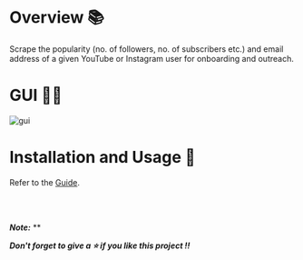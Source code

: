 # Overview 📚
Scrape the popularity (no. of followers, no. of subscribers etc.) and email address of a given YouTube or Instagram user for onboarding and outreach.

# GUI 👨‍💻
![gui](https://user-images.githubusercontent.com/54896849/182011604-627b2e96-5fc1-424f-a04c-7ce580820ff4.png)<br>


# Installation and Usage 🔌
Refer to the [Guide](https://github.com/AparGarg99/Data_Harvesting_with_Python/blob/master/Creator%20details%20for%20onboarding%20and%20outreach/Installation%20Guide.docx).


<br>
<br>

***Note:*** **

***Don't forget to give a ⭐ if you like this project !!***

